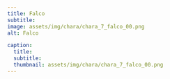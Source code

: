 ```yaml
---
title: Falco
subtitle: 
image: assets/img/chara/chara_7_falco_00.png
alt: Falco

caption:
  title:
  subtitle: 
  thumbnail: assets/img/chara/chara_7_falco_00.png
---
```

